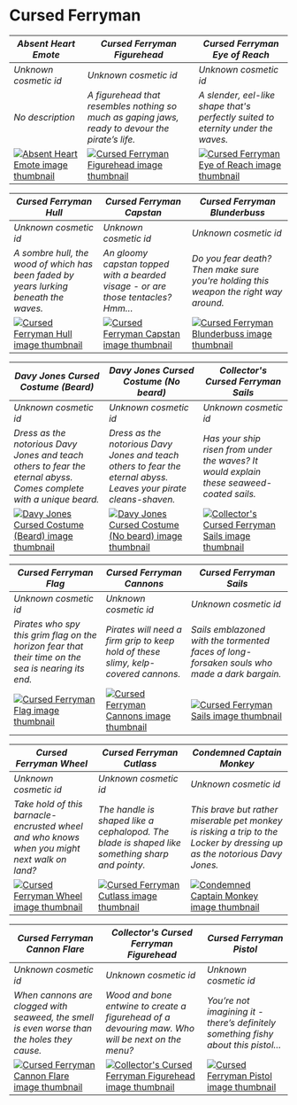 # Cursed Ferryman

| *Absent Heart Emote* | *Cursed Ferryman Figurehead* | *Cursed Ferryman Eye of Reach* |
| -------------------- | ---------------------------- | ------------------------------ |
| *Unknown cosmetic id* | *Unknown cosmetic id* | *Unknown cosmetic id* |
| *No description* | *A figurehead that resembles nothing so much as gaping jaws, ready to devour the pirate’s life.* | *A slender, eel-like shape that's perfectly suited to eternity under the waves.* |
| [![*Absent Heart Emote* image thumbnail](https://cdn.merciasquill.com/images/67035fed8ad30bf0035179c4)](https://seaofthieves.wiki.gg/wiki/Absent_Heart_Emote) | [![*Cursed Ferryman Figurehead* image thumbnail](https://cdn.merciasquill.com/images/67035fed8ad30bf0035179c4)](https://seaofthieves.wiki.gg/wiki/Cursed_Ferryman_Figurehead) | [![*Cursed Ferryman Eye of Reach* image thumbnail](https://cdn.merciasquill.com/images/67035fed8ad30bf0035179c4)](https://seaofthieves.wiki.gg/wiki/Cursed_Ferryman_Eye_of_Reach) |

| *Cursed Ferryman Hull* | *Cursed Ferryman Capstan* | *Cursed Ferryman Blunderbuss* |
| ---------------------- | ------------------------- | ----------------------------- |
| *Unknown cosmetic id* | *Unknown cosmetic id* | *Unknown cosmetic id* |
| *A sombre hull, the wood of which has been faded by years lurking beneath the waves.* | *An gloomy capstan topped with a bearded visage - or are those tentacles? Hmm…* | *Do you fear death? Then make sure you're holding this weapon the right way around.* |
| [![*Cursed Ferryman Hull* image thumbnail](https://cdn.merciasquill.com/images/67035fed8ad30bf0035179c4)](https://seaofthieves.wiki.gg/wiki/Cursed_Ferryman_Hull) | [![*Cursed Ferryman Capstan* image thumbnail](https://cdn.merciasquill.com/images/67035fed8ad30bf0035179c4)](https://seaofthieves.wiki.gg/wiki/Cursed_Ferryman_Capstan) | [![*Cursed Ferryman Blunderbuss* image thumbnail](https://cdn.merciasquill.com/images/67035fed8ad30bf0035179c4)](https://seaofthieves.wiki.gg/wiki/Cursed_Ferryman_Blunderbuss) |

| *Davy Jones Cursed Costume (Beard)* | *Davy Jones Cursed Costume (No beard)* | *Collector's Cursed Ferryman Sails* |
| ----------------------------------- | -------------------------------------- | ----------------------------------- |
| *Unknown cosmetic id* | *Unknown cosmetic id* | *Unknown cosmetic id* |
| *Dress as the notorious Davy Jones and teach others to fear the eternal abyss. Comes complete with a unique beard.* | *Dress as the notorious Davy Jones and teach others to fear the eternal abyss. Leaves your pirate cleans-shaven.* | *Has your ship risen from under the waves? It would explain these seaweed-coated sails.* |
| [![*Davy Jones Cursed Costume (Beard)* image thumbnail](https://cdn.merciasquill.com/images/67035fed8ad30bf0035179c4)](https://seaofthieves.wiki.gg/wiki/Davy_Jones_Cursed_Costume_(Beard)) | [![*Davy Jones Cursed Costume (No beard)* image thumbnail](https://cdn.merciasquill.com/images/67035fed8ad30bf0035179c4)](https://seaofthieves.wiki.gg/wiki/Davy_Jones_Cursed_Costume_(No_beard)) | [![*Collector's Cursed Ferryman Sails* image thumbnail](https://cdn.merciasquill.com/images/67035fed8ad30bf0035179c4)](https://seaofthieves.wiki.gg/wiki/Collector's_Cursed_Ferryman_Sails) |

| *Cursed Ferryman Flag* | *Cursed Ferryman Cannons* | *Cursed Ferryman Sails* |
| ---------------------- | ------------------------- | ----------------------- |
| *Unknown cosmetic id* | *Unknown cosmetic id* | *Unknown cosmetic id* |
| *Pirates who spy this grim flag on the horizon fear that their time on the sea is nearing its end.* | *Pirates will need a firm grip to keep hold of these slimy, kelp-covered cannons.* | *Sails emblazoned with the tormented faces of long-forsaken souls who made a dark bargain.* |
| [![*Cursed Ferryman Flag* image thumbnail](https://cdn.merciasquill.com/images/67035fed8ad30bf0035179c4)](https://seaofthieves.wiki.gg/wiki/Cursed_Ferryman_Flag) | [![*Cursed Ferryman Cannons* image thumbnail](https://cdn.merciasquill.com/images/67035fed8ad30bf0035179c4)](https://seaofthieves.wiki.gg/wiki/Cursed_Ferryman_Cannons) | [![*Cursed Ferryman Sails* image thumbnail](https://cdn.merciasquill.com/images/67035fed8ad30bf0035179c4)](https://seaofthieves.wiki.gg/wiki/Cursed_Ferryman_Sails) |

| *Cursed Ferryman Wheel* | *Cursed Ferryman Cutlass* | *Condemned Captain Monkey* |
| ----------------------- | ------------------------- | -------------------------- |
| *Unknown cosmetic id* | *Unknown cosmetic id* | *Unknown cosmetic id* |
| *Take hold of this barnacle-encrusted wheel and who knows when you might next walk on land?* | *The handle is shaped like a cephalopod. The blade is shaped like something sharp and pointy.* | *This brave but rather miserable pet monkey is risking a trip to the Locker by dressing up as the notorious Davy Jones.* |
| [![*Cursed Ferryman Wheel* image thumbnail](https://cdn.merciasquill.com/images/67035fed8ad30bf0035179c4)](https://seaofthieves.wiki.gg/wiki/Cursed_Ferryman_Wheel) | [![*Cursed Ferryman Cutlass* image thumbnail](https://cdn.merciasquill.com/images/67035fed8ad30bf0035179c4)](https://seaofthieves.wiki.gg/wiki/Cursed_Ferryman_Cutlass) | [![*Condemned Captain Monkey* image thumbnail](https://cdn.merciasquill.com/images/67035fed8ad30bf0035179c4)](https://seaofthieves.wiki.gg/wiki/Condemned_Captain_Monkey) |

| *Cursed Ferryman Cannon Flare* | *Collector's Cursed Ferryman Figurehead* | *Cursed Ferryman Pistol* |
| ------------------------------ | ---------------------------------------- | ------------------------ |
| *Unknown cosmetic id* | *Unknown cosmetic id* | *Unknown cosmetic id* |
| *When cannons are clogged with seaweed, the smell is even worse than the holes they cause.* | *Wood and bone entwine to create a figurehead of a devouring maw. Who will be next on the menu?* | *You’re not imagining it - there’s definitely something fishy about this pistol…* |
| [![*Cursed Ferryman Cannon Flare* image thumbnail](https://cdn.merciasquill.com/images/67035fed8ad30bf0035179c4)](https://seaofthieves.wiki.gg/wiki/Cursed_Ferryman_Cannon_Flare) | [![*Collector's Cursed Ferryman Figurehead* image thumbnail](https://cdn.merciasquill.com/images/67035fed8ad30bf0035179c4)](https://seaofthieves.wiki.gg/wiki/Collector's_Cursed_Ferryman_Figurehead) | [![*Cursed Ferryman Pistol* image thumbnail](https://cdn.merciasquill.com/images/67035fed8ad30bf0035179c4)](https://seaofthieves.wiki.gg/wiki/Cursed_Ferryman_Pistol) |
